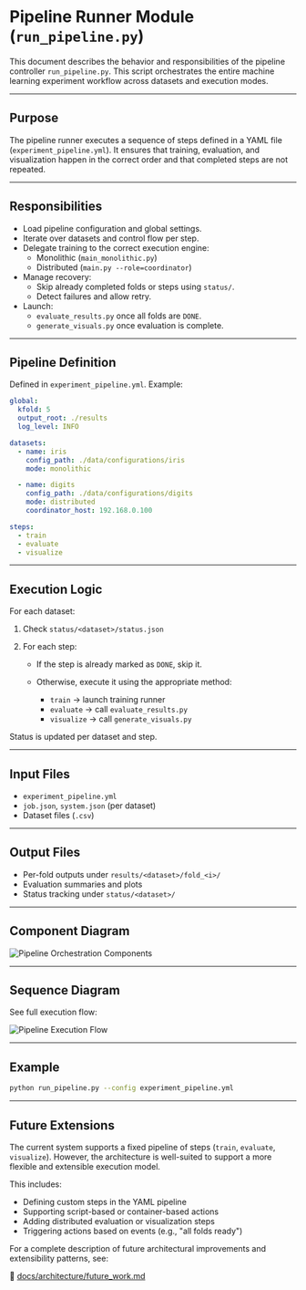 
# Pipeline Runner Module (`run_pipeline.py`)

This document describes the behavior and responsibilities of the pipeline controller `run_pipeline.py`. This script orchestrates the entire machine learning experiment workflow across datasets and execution modes.

---

## Purpose

The pipeline runner executes a sequence of steps defined in a YAML file (`experiment_pipeline.yml`). It ensures that training, evaluation, and visualization happen in the correct order and that completed steps are not repeated.

---

## Responsibilities

- Load pipeline configuration and global settings.
- Iterate over datasets and control flow per step.
- Delegate training to the correct execution engine:
  - Monolithic (`main_monolithic.py`)
  - Distributed (`main.py --role=coordinator`)
- Manage recovery:
  - Skip already completed folds or steps using `status/`.
  - Detect failures and allow retry.
- Launch:
  - `evaluate_results.py` once all folds are `DONE`.
  - `generate_visuals.py` once evaluation is complete.

---

## Pipeline Definition

Defined in `experiment_pipeline.yml`. Example:

```yaml
global:
  kfold: 5
  output_root: ./results
  log_level: INFO

datasets:
  - name: iris
    config_path: ./data/configurations/iris
    mode: monolithic

  - name: digits
    config_path: ./data/configurations/digits
    mode: distributed
    coordinator_host: 192.168.0.100

steps:
  - train
  - evaluate
  - visualize
````

---

## Execution Logic

For each dataset:

1. Check `status/<dataset>/status.json`
2. For each step:

   * If the step is already marked as `DONE`, skip it.
   * Otherwise, execute it using the appropriate method:

     * `train` → launch training runner
     * `evaluate` → call `evaluate_results.py`
     * `visualize` → call `generate_visuals.py`

Status is updated per dataset and step.

---

## Input Files

* `experiment_pipeline.yml`
* `job.json`, `system.json` (per dataset)
* Dataset files (`.csv`)

---

## Output Files

* Per-fold outputs under `results/<dataset>/fold_<i>/`
* Evaluation summaries and plots
* Status tracking under `status/<dataset>/`

---

## Component Diagram

![Pipeline Orchestration Components](../../rendered/diagrams/pipeline_runner.svg)

---

## Sequence Diagram

See full execution flow:

![Pipeline Execution Flow](../../rendered/diagrams/PipelineExecutionFlow.svg)

---

## Example

```bash
python run_pipeline.py --config experiment_pipeline.yml
```

---

## Future Extensions

The current system supports a fixed pipeline of steps (`train`, `evaluate`, `visualize`). However, the architecture is well-suited to support a more flexible and extensible execution model.

This includes:

- Defining custom steps in the YAML pipeline
- Supporting script-based or container-based actions
- Adding distributed evaluation or visualization steps
- Triggering actions based on events (e.g., "all folds ready")

For a complete description of future architectural improvements and extensibility patterns, see:

📄 [docs/architecture/future_work.md](../architecture/future_work.md)
